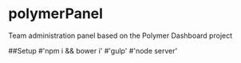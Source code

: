 # polymerPanel
Team administration panel based on the Polymer Dashboard project

##Setup
#'npm i && bower i'
#'gulp'
#'node server'
